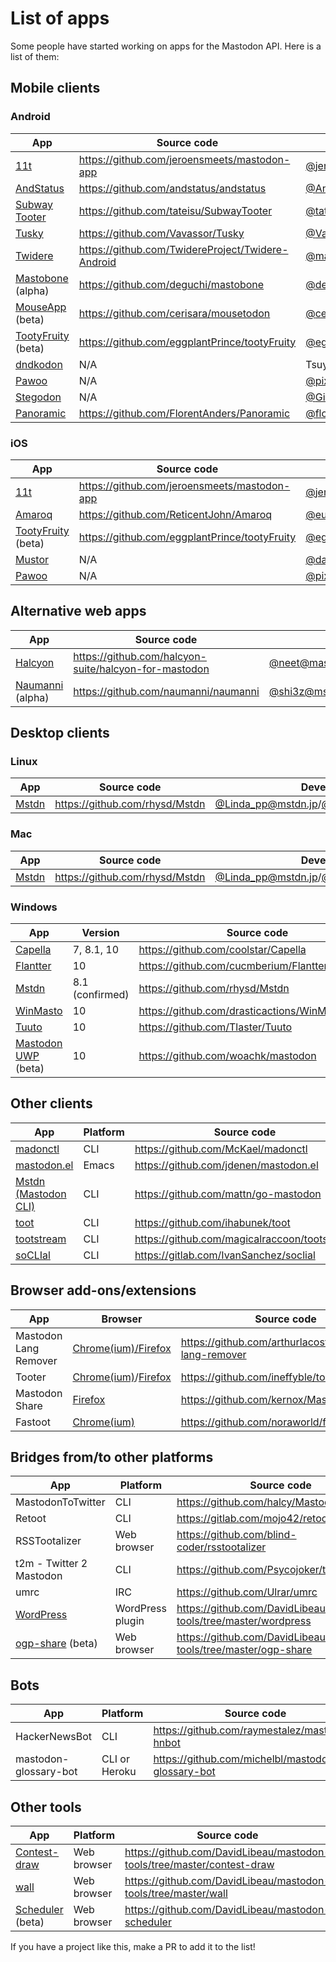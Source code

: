 List of apps
============

Some people have started working on apps for the Mastodon API. Here is a list of them:
<!---Only list apps and tools that work with every (up-to-date) instance. Mobile apps should provide at least an installable package. Please keep this order: Stable FOSS > unstable FOSS (alpha/beta) > proprietary/non-FOSS. Further everything alphabetically (but mobile clients on top, cause that is what most people are looking for). --->

## Mobile clients

### Android

|App|Source code|Developer(s)|
|---|-----------|------------|
|[11t](https://play.google.com/store/apps/details?id=com.jeroensmeets.mastodon)|<https://github.com/jeroensmeets/mastodon-app>|[@jeroensmeets@mastodon.social](https://mastodon.social/users/jeroensmeets)|
|[AndStatus](http://andstatus.org/)|<https://github.com/andstatus/andstatus>|[@AndStatus@mastodon.social](https://mastodon.social/@AndStatus)|
|[Subway Tooter](https://play.google.com/store/apps/details?id=jp.juggler.subwaytooter)|<https://github.com/tateisu/SubwayTooter>|[@tateisu@mastodon.juggler.jp](https://mastodon.juggler.jp/@tateisu)|
|[Tusky](https://f-droid.org/repository/browse/?fdcategory=Internet&fdid=com.keylesspalace.tusky&fdpage=3&fdstyle=grid)|<https://github.com/Vavassor/Tusky>|[@Vavassor@mastodon.social](https://mastodon.social/users/Vavassor)|
|[Twidere](https://github.com/TwidereProject/Twidere-Android#twidere-for-android)|<https://github.com/TwidereProject/Twidere-Android>|[@mariotaku@pawoo.net](https://pawoo.net/@mariotaku)|
|[Mastobone](https://play.google.com/store/apps/details?id=com.mastobone) (alpha)|<https://github.com/deguchi/mastobone>|[@deguchi@bookn.me](https://bookn.me/@deguchi)|
|[MouseApp](https://f-droid.org/repository/browse/?fdfilter=mastodon&fdid=fr.xtof54.mousetodon) (beta)|<https://github.com/cerisara/mousetodon>|[@cerisara@mastodon.etalab.gouv.fr](https://mastodon.etalab.gouv.fr/@cerisara)
|[TootyFruity](https://play.google.com/store/apps/details?id=ch.kevinegli.tootyfruity221258) (beta)|<https://github.com/eggplantPrince/tootyFruity>|[@eggplant@mastodon.social](https://mastodon.social/users/eggplant)|
|[dndkodon](https://play.google.com/store/apps/details?id=jp.coe.dndkodon)|N/A|Tsuyoshi Hyuga|
|[Pawoo](https://play.google.com/store/apps/details?id=jp.pxv.pawoo)|N/A|[@pixiv@pawoo.net](https://pawoo.net/users/pixiv)|
|[Stegodon](https://play.google.com/store/apps/details?id=com.gilawhost.stegolophodon)|N/A|[@GilaW@mastodon.cloud](https://mastodon.cloud/@Gilaw)|
|[Panoramic](https://play.google.com/store/apps/details?id=com.fa.imaged)|<https://github.com/FlorentAnders/Panoramic>|[@florentanders@social.tchncs.de](https://social.tchncs.de/web/accounts/12666)|

### iOS

|App|Source code|Developer(s)|
|---|-----------|------------|
|[11t](https://appsto.re/i67Q3LH)|<https://github.com/jeroensmeets/mastodon-app>|[@jeroensmeets@mastodon.social](https://mastodon.social/users/jeroensmeets)|
|[Amaroq](https://itunes.apple.com/us/app/amarok-for-mastodon/id1214116200?ls=1&mt=8)|<https://github.com/ReticentJohn/Amaroq>|[@eurasierboy@mastodon.social](https://mastodon.social/users/eurasierboy)|
|[TootyFruity](https://docs.google.com/forms/d/e/1FAIpQLScW2lvZaKrOm4AKJH5HLI_Ul0Yr3CsXulf5bcTJQ1xaN5jiPg/viewform?c=0&w=1) (beta)|<https://github.com/eggplantPrince/tootyFruity>|[@eggplant@mastodon.social](https://mastodon.social/users/eggplant)|
|[Mustor](https://itunes.apple.com/us/app/mustor/id1229531204?l=zh&ls=1&mt=8)|N/A|[@darkcl@mastodon.cloud](https://mastodon.cloud/@darkcl)|
|[Pawoo](https://itunes.apple.com/us/app/pawoo/id1229070679)|N/A|[@pixiv@pawoo.net](https://pawoo.net/users/pixiv)|

## Alternative web apps
|App|Source code|Developer(s)|
|---|-----------|------------|
|[Halcyon](https://halcyon.social)|<https://github.com/halcyon-suite/halcyon-for-mastodon>|[@neet@mastodon.social](https://mastodon.social/@neet)|
|[Naumanni](https://naumanni.com/) (alpha)|<https://github.com/naumanni/naumanni>|[@shi3z@mstdn.onosendai.jp](https://mstdn.onosendai.jp/@shi3z)/[@shn@oppai.tokyo](https://oppai.tokyo/@shn)|

## Desktop clients
### Linux

|App|Source code|Developer(s)|
|---|-----------|------------|
|[Mstdn](https://github.com/rhysd/Mstdn) | <https://github.com/rhysd/Mstdn>|[@Linda_pp@mstdn.jp](https://mstdn.jp/@Linda_pp)/[@inudog@mastodon.social](https://mastodon.social/@inudog) |

### Mac ###

|App|Source code|Developer(s)|
|---|-----------|------------|
|[Mstdn](https://github.com/rhysd/Mstdn) | <https://github.com/rhysd/Mstdn>|[@Linda_pp@mstdn.jp](https://mstdn.jp/@Linda_pp)/[@inudog@mastodon.social](https://mastodon.social/@inudog) |

### Windows

|App|Version|Source code|Developer(s)|
|---|-------|-----------|------------|
|[Capella](https://coolstar.org/capella) | 7, 8.1, 10 | <https://github.com/coolstar/Capella> | [@coolstar@mastodon.social](https://mastodon.social/users/coolstar)|
|[Flantter](https://www.microsoft.com/store/apps/9wzdncrcrpmn)|10|<https://github.com/cucmberium/Flantter.MilkyWay>|[@cucmberium@mstdn.maud.io](https://mstdn.maud.io/@cucmberium)|
|[Mstdn](https://github.com/rhysd/Mstdn) | 8.1 (confirmed) |<https://github.com/rhysd/Mstdn>|[@Linda_pp@mstdn.jp](https://mstdn.jp/@Linda_pp)/[@inudog@mastodon.social](https://mastodon.social/@inudog) |
|[WinMasto](https://github.com/drasticactions/WinMasto)|10|<https://github.com/drasticactions/WinMasto>|[@drasticactions@mastodon.network](https://mastodon.network/users/drasticactions)|
|[Tuuto](https://www.microsoft.com/store/apps/9nh0493n4tsb)|10|<https://github.com/Tlaster/Tuuto>|[@Tlaster@mstdn.jp](https://mstdn.jp/@Tlaster)|
|[Mastodon UWP](https://github.com/woachk/mastodon/releases) (beta)|10|<https://github.com/woachk/mastodon>|[@my123@mastodon.social](https://mastodon.social/users/my123)|

## Other clients

|App|Platform|Source code|Developer(s)|
|---|--------|-----------|------------|
|[madonctl](https://github.com/McKael/madonctl)|CLI|<https://github.com/McKael/madonctl>|[@McKael@mamot.fr](https://mamot.fr/@McKael)|
|[mastodon.el](https://github.com/jdenen/mastodon.el)|Emacs|<https://github.com/jdenen/mastodon.el>|[@johnson@mastodon.social](https://mastodon.social/users/johnson)|
|[Mstdn (Mastodon CLI)](https://github.com/mattn/go-mastodon)|CLI|<https://github.com/mattn/go-mastodon>|[@mattn@mstdn.jp](https://mstdn.jp/@mattn)|
|[toot](https://github.com/ihabunek/toot)|CLI|<https://github.com/ihabunek/toot>|[@ihabunek@mastodon.social](https://mastodon.social/users/ihabunek)|
|[tootstream](https://github.com/magicalraccoon/tootstream)|CLI|<https://github.com/magicalraccoon/tootstream>|[@Raccoon@mastodon.social](https://mastodon.social/users/Raccoon)|
|[soCLIal](https://gitlab.com/IvanSanchez/soclial)|CLI|<https://gitlab.com/IvanSanchez/soclial>|[@IvanSanchez@mastodon.social](https://mastodon.social/@IvanSanchez)|

## Browser add-ons/extensions

|App|Browser|Source code|Developer(s)|
|---|--------|----|------------|
|Mastodon Lang Remover|[Chrome(ium)/Firefox](https://github.com/arthurlacoste/mastodon-lang-remover#install)|<https://github.com/arthurlacoste/mastodon-lang-remover>|[@arthak@mastodon.social](https://mastodon.social/users/arthak)|
|Tooter|[Chrome(ium)](https://chrome.google.com/webstore/detail/tooter/okmlpjijminjkikninbkcnfmhkofgnnk)/[Firefox](https://addons.mozilla.org/nl/firefox/addon/tooter/)|<https://github.com/ineffyble/tooter>|[@effy@mastodon.social](https://mastodon.social/users/effy)|
|Mastodon Share|[Firefox](https://addons.mozilla.org/nl/firefox/addon/mastodon-share/)|<https://github.com/kernox/Mastoshare>|[@Hellexis@framapiaf.org](https://framapiaf.org/@Hellexis)
|Fastoot|[Chrome(ium)](https://chrome.google.com/webstore/detail/fastoot/hnmnnhfeigiogjagmmpnhelpnhnchaoj)|<https://github.com/noraworld/fastoot>|[@noraworld@mastodon.noraworld.jp](https://mastodon.noraworld.jp/users/noraworld)|

## Bridges from/to other platforms

|App|Platform|Source code|Developer(s)|
|---|--------|-----------|------------|
|MastodonToTwitter|CLI|<https://github.com/halcy/MastodonToTwitter>|[@halcy@mastodon.social](https://mastodon.social/@halcy)|
|Retoot|CLI|<https://gitlab.com/mojo42/retoot>|[@Mojo@apoil.org](https://apoil.org/users/mojo)|
|RSSTootalizer|Web browser|<https://github.com/blind-coder/rsstootalizer>|[@blindcoder@toot.berlin](https://toot.berlin/users/blindcoder)|
|t2m - Twitter 2 Mastodon|CLI|<https://github.com/Psycojoker/t2m>|Psycojoker|
|umrc|IRC|<https://github.com/Ulrar/umrc>|[@lemonnierk@ulrar.net](https://mastodon.ulrar.net/users/lemonnierk)|
|[WordPress](http://mastodon.tools/wordpress/)|WordPress plugin|<https://github.com/DavidLibeau/mastodon-tools/tree/master/wordpress>|[@David@mastodon.xyz](https://mastodon.xyz/@David)|
|[ogp-share](http://mastodon.tools/ogp-share/) (beta)|Web browser|<https://github.com/DavidLibeau/mastodon-tools/tree/master/ogp-share>|[@David@mastodon.xyz](https://mastodon.xyz/@David)|

## Bots

|App|Platform|Source code|Developer(s)|
|---|--------|-----------|------------|
|HackerNewsBot|CLI|<https://github.com/raymestalez/mastodon-hnbot>|[@rayalez@hackertribe.io](https://hackertribe.io/users/rayalez)|
|mastodon-glossary-bot|CLI or Heroku|<https://github.com/michelbl/mastodon-glossary-bot>|[@Michel@mastodon.etalab.gouv.fr](https://mastodon.etalab.gouv.fr/@Michel)|

## Other tools
|App|Platform|Source code|Developer(s)|
|---|--------|-----------|------------|
|[Contest-draw](http://mastodon.tools/contest-draw/)|Web browser|<https://github.com/DavidLibeau/mastodon-tools/tree/master/contest-draw>|[@David@mastodon.xyz](https://mastodon.xyz/@David)|
|[wall](http://mastodon.tools/wall/)|Web browser|<https://github.com/DavidLibeau/mastodon-tools/tree/master/wall>|[@David@mastodon.xyz](https://mastodon.xyz/@David)|
[Scheduler](http://mastodon.tools/scheduler/) (beta)|Web browser|<https://github.com/DavidLibeau/mastodon-scheduler>|[@David@mastodon.xyz](https://mastodon.xyz/@David)|


If you have a project like this, make a PR to add it to the list!
